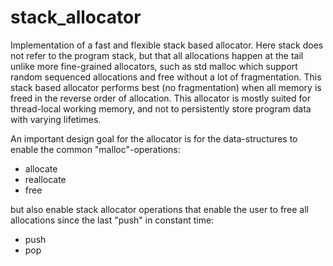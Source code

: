 # stack_allocator
Implementation of a fast and flexible stack based allocator. Here stack does not refer to the program stack, but that all allocations happen at the tail unlike more fine-grained allocators, such as std malloc which support random sequenced allocations and free without a lot of fragmentation. This stack based allocator performs best (no fragmentation) when all memory is freed in the reverse order of allocation. This allocator is mostly suited for thread-local working memory, and not to persistently store program data with varying lifetimes.

An important design goal for the allocator is for the data-structures to enable the common "malloc"-operations:
<ul>
  <li>allocate</li>
  <li>reallocate</li>
  <li>free</li>
</ul>

but also enable stack allocator operations that enable the user to free all allocations since the last "push" in constant time:
<ul>
  <li>push</li>
  <li>pop</li>
</ul>
